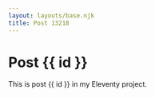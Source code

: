 ```yaml
---
layout: layouts/base.njk
title: Post 13218
---
```


# Post {{ id }}

This is post {{ id }} in my Eleventy project.
